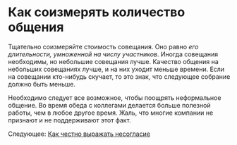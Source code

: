 # Как соизмерять количество общения
[//]: # (Version:1.0.0)
Тщательно соизмеряйте стоимость совещания. Оно равно *его длительности, умноженной на числу участников*. Иногда совещания необходимы, но небольшие совещания лучше. Качество общения на небольших совещаниях лучше, и на них уходит меньше времени. Если на совещании кто-нибудь скучает, то это знак, что следующее собрание должно быть меньше.

Необходимо следует все возможное, чтобы поощрять неформальное общение. Во время обеда с коллегами делается больше полезной работы, чем в любое другое время. Жаль, что многие компании не признают и не поддерживают этот факт.
 
Следующее: [Как честно выражать несогласие](05-How-to-Disagree-Honestly-and-Get-Away-with-It.md)
